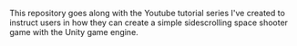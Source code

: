 This repository goes along with the Youtube tutorial series I've created to instruct users in how they can create a simple sidescrolling space shooter game with the Unity game engine.
